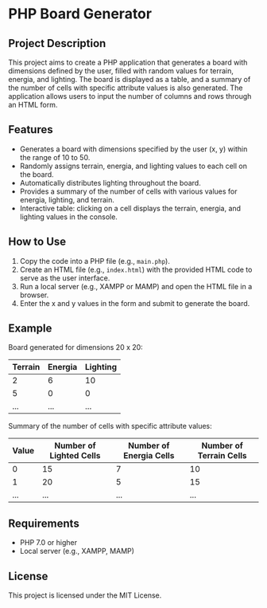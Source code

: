 # PHP Board Generator

## Project Description

This project aims to create a PHP application that generates a board with dimensions defined by the user, filled with random values for terrain, energia, and lighting. The board is displayed as a table, and a summary of the number of cells with specific attribute values is also generated. The application allows users to input the number of columns and rows through an HTML form.

## Features

- Generates a board with dimensions specified by the user (x, y) within the range of 10 to 50.
- Randomly assigns terrain, energia, and lighting values to each cell on the board.
- Automatically distributes lighting throughout the board.
- Provides a summary of the number of cells with various values for energia, lighting, and terrain.
- Interactive table: clicking on a cell displays the terrain, energia, and lighting values in the console.

## How to Use

1. Copy the code into a PHP file (e.g., `main.php`).
2. Create an HTML file (e.g., `index.html`) with the provided HTML code to serve as the user interface.
3. Run a local server (e.g., XAMPP or MAMP) and open the HTML file in a browser.
4. Enter the x and y values in the form and submit to generate the board.

## Example

Board generated for dimensions 20 x 20:

| Terrain | Energia | Lighting |
|---------|---------|----------|
| 2       | 6       | 10       |
| 5       | 0       | 0        |
| ...     | ...     | ...      |

Summary of the number of cells with specific attribute values:

| Value | Number of Lighted Cells | Number of Energia Cells | Number of Terrain Cells |
|-------|-------------------------|-------------------------|-------------------------|
| 0     | 15                      | 7                       | 10                      |
| 1     | 20                      | 5                       | 15                      |
| ...   | ...                     | ...                     | ...                     |

## Requirements

- PHP 7.0 or higher
- Local server (e.g., XAMPP, MAMP)


## License

This project is licensed under the MIT License.
